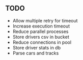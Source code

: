 ## TODO

- Allow multiple retry for timeout
- Increase execution timeout
- Reduce parallel processes
- Store drivers csv in bucket
- Reduce connections in pool
- Store driver stats in db
- Parse cars and tracks
